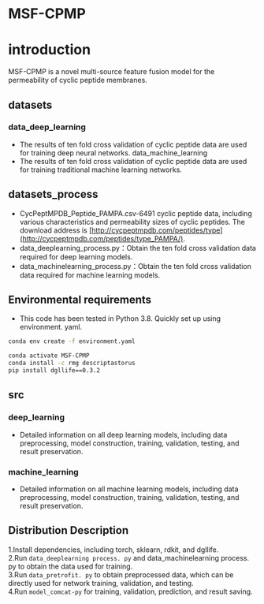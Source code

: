 # MSF-CPMP

# introduction

MSF-CPMP is a novel multi-source feature fusion model for the permeability of cyclic peptide membranes.   
## datasets

### data_deep_learning   
* The results of ten fold cross validation of cyclic peptide data are used for training deep neural networks.
data_machine_learning
* The results of ten fold cross validation of cyclic peptide data are used for training traditional machine learning networks.
## datasets_process

* CycPeptMPDB_Peptide_PAMPA.csv-6491 cyclic peptide data, including various characteristics and permeability sizes of cyclic peptides. The download address is [http://cycpeptmpdb.com/peptides/type](http://cycpeptmpdb.com/peptides/type_PAMPA/).
* data_deeplearning_process.py：Obtain the ten fold cross validation data required for deep learning models.
* data_machinelearning_process.py：Obtain the ten fold cross validation data required for machine learning models.   
## Environmental requirements

* This code has been tested in Python 3.8. Quickly set up using environment. yaml.
```bash
conda env create -f environment.yaml
```
```bash
conda activate MSF-CPMP
conda install -c rmg descriptastorus
pip install dgllife==0.3.2
```
## src

### deep_learning

* Detailed information on all deep learning models, including data preprocessing, model construction, training, validation, testing, and result preservation.

### machine_learning

* Detailed information on all machine learning models, including data preprocessing, model construction, training, validation, testing, and result preservation.

## Distribution Description

1.Install dependencies, including torch, sklearn, rdkit, and dgllife.  
2.Run `data_deeplearning process. py` and data_machinelearning process. py to obtain the data used for training.  
3.Run `data_pretrofit. py` to obtain preprocessed data, which can be directly used for network training, validation, and testing.  
4.Run `model_comcat-py` for training, validation, prediction, and result saving.
